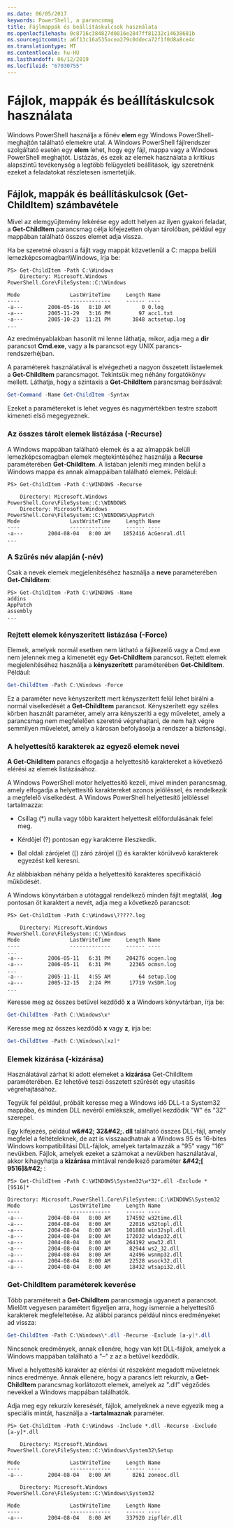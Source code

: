 ```yaml
---
ms.date: 06/05/2017
keywords: PowerShell, a parancsmag
title: Fájlmappák és beállításkulcsok használata
ms.openlocfilehash: 0c8716c384827d0816e2847ff81232c14638681b
ms.sourcegitcommit: a6f13c16a535acea279c0ddeca72f1f0d8a8ce4c
ms.translationtype: MT
ms.contentlocale: hu-HU
ms.lasthandoff: 06/12/2019
ms.locfileid: "67030755"
---
```

# <a name="working-with-files-folders-and-registry-keys"></a>Fájlok, mappák és beállításkulcsok használata

Windows PowerShell használja a főnév **elem** egy Windows PowerShell-meghajtón található elemekre utal. A Windows PowerShell fájlrendszer szolgáltató esetén egy **elem** lehet, hogy egy fájl, mappa vagy a Windows PowerShell meghajtót. Listázás, és ezek az elemek használata a kritikus alapszintű tevékenység a legtöbb felügyeleti beállítások, így szeretnénk ezeket a feladatokat részletesen ismertetjük.

## <a name="enumerating-files-folders-and-registry-keys-get-childitem"></a>Fájlok, mappák és beállításkulcsok (Get-ChildItem) számbavétele

Mivel az elemgyűjtemény lekérése egy adott helyen az ilyen gyakori feladat, a **Get-ChildItem** parancsmag célja kifejezetten olyan tárolóban, például egy mappában található összes elemet adja vissza.

Ha be szeretné olvasni a fájlt vagy mappát közvetlenül a C: mappa belüli lemezképcsomagban\\Windows, írja be:

```
PS> Get-ChildItem -Path C:\Windows
    Directory: Microsoft.Windows PowerShell.Core\FileSystem::C:\Windows

Mode                LastWriteTime     Length Name
----                -------------     ------ ----
-a---        2006-05-16   8:10 AM          0 0.log
-a---        2005-11-29   3:16 PM         97 acc1.txt
-a---        2005-10-23  11:21 PM       3848 actsetup.log
...
```

Az eredményablakban hasonlít mi lenne láthatja, mikor, adja meg a **dir** parancsot **Cmd.exe**, vagy a **ls** parancsot egy UNIX parancs-rendszerhéjban.

A paraméterek használatával is elvégezheti a nagyon összetett listaelemek a **Get-ChildItem** parancsmagot. Tekintsük meg néhány forgatókönyv mellett. Láthatja, hogy a szintaxis a **Get-ChildItem** parancsmag beírásával:

```powershell
Get-Command -Name Get-ChildItem -Syntax
```

Ezeket a paramétereket is lehet vegyes és nagymértékben testre szabott kimeneti első megegyeznek.

### <a name="listing-all-contained-items--recurse"></a>Az összes tárolt elemek listázása (-Recurse)

A Windows mappában található elemek és a az almappák belüli lemezképcsomagban elemek megtekintéséhez használja a **Recurse** paraméterében **Get-ChildItem**. A listában jeleníti meg minden belül a Windows mappa és annak almappáiban található elemek. Például:

```
PS> Get-ChildItem -Path C:\WINDOWS -Recurse

    Directory: Microsoft.Windows PowerShell.Core\FileSystem::C:\WINDOWS
    Directory: Microsoft.Windows PowerShell.Core\FileSystem::C:\WINDOWS\AppPatch
Mode                LastWriteTime     Length Name
----                -------------     ------ ----
-a---        2004-08-04   8:00 AM    1852416 AcGenral.dll
...
```

### <a name="filtering-items-by-name--name"></a>A Szűrés név alapján (-név)

Csak a nevek elemek megjelenítéséhez használja a **neve** paraméterében **Get-Childitem**:

```
PS> Get-ChildItem -Path C:\WINDOWS -Name
addins
AppPatch
assembly
...
```

### <a name="forcibly-listing-hidden-items--force"></a>Rejtett elemek kényszerített listázása (-Force)

Elemek, amelyek normál esetben nem látható a fájlkezelő vagy a Cmd.exe nem jelennek meg a kimenetét egy **Get-ChildItem** parancsot. Rejtett elemek megjelenítéséhez használja a **kényszerített** paraméterében **Get-ChildItem**. Például:

```powershell
Get-ChildItem -Path C:\Windows -Force
```

Ez a paraméter neve kényszerített mert kényszerített felül lehet bírálni a normál viselkedését a **Get-ChildItem** parancsot. Kényszerített egy széles körben használt paraméter, amely arra kényszeríti a egy műveletet, amely a parancsmag nem megfelelően szeretné végrehajtani, de nem hajt végre semmilyen műveletet, amely a károsan befolyásolja a rendszer a biztonsági.

### <a name="matching-item-names-with-wildcards"></a>A helyettesítő karakterek az egyező elemek nevei

**A Get-ChildItem** parancs elfogadja a helyettesítő karaktereket a következő elérési az elemek listázásához.

A Windows PowerShell motor helyettesítő kezeli, mivel minden parancsmag, amely elfogadja a helyettesítő karaktereket azonos jelöléssel, és rendelkezik a megfelelő viselkedést. A Windows PowerShell helyettesítő jelöléssel tartalmazza:

- Csillag (\*) nulla vagy több karaktert helyettesít előfordulásának felel meg.

- Kérdőjel (?) pontosan egy karakterre illeszkedik.

- Bal oldali zárójelet (\[) záró zárójel (]) és karakter körülvevő karakterek egyezést kell keresni.

Az alábbiakban néhány példa a helyettesítő karakteres specifikáció működését.

A Windows könyvtárban a utótaggal rendelkező minden fájlt megtalál, **.log** pontosan öt karaktert a nevét, adja meg a következő parancsot:

```
PS> Get-ChildItem -Path C:\Windows\?????.log

    Directory: Microsoft.Windows PowerShell.Core\FileSystem::C:\Windows
Mode                LastWriteTime     Length Name
----                -------------     ------ ----
...
-a---        2006-05-11   6:31 PM     204276 ocgen.log
-a---        2006-05-11   6:31 PM      22365 ocmsn.log
...
-a---        2005-11-11   4:55 AM         64 setup.log
-a---        2005-12-15   2:24 PM      17719 VxSDM.log
...
```

Keresse meg az összes betűvel kezdődő **x** a Windows könyvtárban, írja be:

```powershell
Get-ChildItem -Path C:\Windows\x*
```

Keresse meg az összes kezdődő **x** vagy **z**, írja be:

```powershell
Get-ChildItem -Path C:\Windows\[xz]*
```

### <a name="excluding-items--exclude"></a>Elemek kizárása (-kizárása)

Használatával zárhat ki adott elemeket a **kizárása** Get-ChildItem paraméterében. Ez lehetővé teszi összetett szűrését egy utasítás végrehajtásához.

Tegyük fel például, próbált keresse meg a Windows idő DLL-t a System32 mappába, és minden DLL nevéről emlékszik, amellyel kezdődik "W" és "32" szerepel.

Egy kifejezés, például **w\&#42; 32\&#42;. dll** található összes DLL-fájl, amely megfelel a feltételeknek, de azt is visszaadhatnak a Windows 95 és 16-bites Windows kompatibilitási DLL-fájlok, amelyek tartalmazzák a "95" vagy "16" nevükben. Fájlok, amelyek ezeket a számokat a nevükben használatával, akkor kihagyhatja a **kizárása** mintával rendelkező paraméter  **\&#42;\[ 9516]\&#42;** :

```
PS> Get-ChildItem -Path C:\WINDOWS\System32\w*32*.dll -Exclude *[9516]*

Directory: Microsoft.PowerShell.Core\FileSystem::C:\WINDOWS\System32
Mode                LastWriteTime     Length Name
----                -------------     ------ ----
-a---        2004-08-04   8:00 AM     174592 w32time.dll
-a---        2004-08-04   8:00 AM      22016 w32topl.dll
-a---        2004-08-04   8:00 AM     101888 win32spl.dll
-a---        2004-08-04   8:00 AM     172032 wldap32.dll
-a---        2004-08-04   8:00 AM     264192 wow32.dll
-a---        2004-08-04   8:00 AM      82944 ws2_32.dll
-a---        2004-08-04   8:00 AM      42496 wsnmp32.dll
-a---        2004-08-04   8:00 AM      22528 wsock32.dll
-a---        2004-08-04   8:00 AM      18432 wtsapi32.dll
```

### <a name="mixing-get-childitem-parameters"></a>Get-ChildItem paraméterek keverése

Több paramétereit a **Get-ChildItem** parancsmagja ugyanezt a parancsot. Mielőtt vegyesen paramétert figyeljen arra, hogy ismernie a helyettesítő karakterek megfeleltetése. Az alábbi parancs például nincs eredményeket ad vissza:

```powershell
Get-ChildItem -Path C:\Windows\*.dll -Recurse -Exclude [a-y]*.dll
```

Nincsenek eredmények, annak ellenére, hogy van két DLL-fájlok, amelyek a Windows mappában található a "–" z az a betűvel kezdődik.

Mivel a helyettesítő karakter az elérési út részeként megadott műveletnek nincs eredménye. Annak ellenére, hogy a parancs lett rekurzív, a **Get-ChildItem** parancsmag korlátozott elemek, amelyek az ".dll" végződés nevekkel a Windows mappában találhatók.

Adja meg egy rekurzív keresését, fájlok, amelyeknek a neve egyezik meg a speciális mintát, használja a **-tartalmaznak** paraméter.

```
PS> Get-ChildItem -Path C:\Windows -Include *.dll -Recurse -Exclude [a-y]*.dll

    Directory: Microsoft.Windows PowerShell.Core\FileSystem::C:\Windows\System32\Setup

Mode                LastWriteTime     Length Name
----                -------------     ------ ----
-a---        2004-08-04   8:00 AM       8261 zoneoc.dll

    Directory: Microsoft.Windows PowerShell.Core\FileSystem::C:\Windows\System32

Mode                LastWriteTime     Length Name
----                -------------     ------ ----
-a---        2004-08-04   8:00 AM     337920 zipfldr.dll
```
